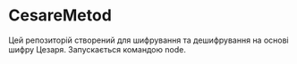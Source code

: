 # CesareMetod
Цей репозиторій створений для шифрування та дешифрування на основі шифру Цезаря. Запускається командою node.
